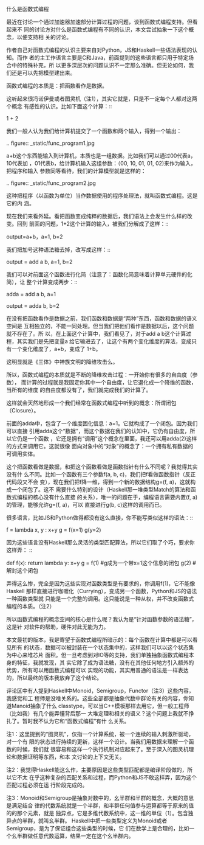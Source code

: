 什么是函数式编程

最近在讨论一个通过加速器加速部分计算过程的问题，谈到函数式编程支持。但看起来不
同的讨论方对什么是函数式编程有不同的认识，本文尝试抽象一下这个概念，以便支持相
关的讨论。

作者自己对函数式编程的认识主要来自对Python，JS和Haskell一些语法表现的认知。而作
者的主工作语言主要是C和Java，前面提到的这些语言都只用于特定场合中的特殊补充，所
以更多深层次的问题认识不一定那么准确。但无论如何，我们还是可以先把模型建出来。

函数式编程的本质是：把函数看作是数据。

这听起来很冯诺伊曼或者图灵机（注1），其实它就是，只是不一定每个人都对这两个概念
有感性的认识。比如下面这个计算：::

  1 + 2

我们一般人认为我们给计算机提交了一个函数和两个输入，得到一个输出：

  .. figure:: _static/func_program1.jpg

a+b这个东西能输入到计算机，本质也是一组数据。比如我们可以通过00代表a，10代表加
，01代表b，给计算机输入这组参数：（00, 10, 01, 01, 02)来作为输入，把程序和输入
参数同等看待，我们的计算模型就是这样的：

  .. figure:: _static/func_program2.jpg

这种把程序（以函数为单位）当作数据使用的程序处理法，就叫函数式编程。这是它的内
涵。

现在我们来看外延。看把函数变成纯粹的数据后，我们语法上会发生什么样的改变。回到
前面的问题，1+2这个计算的输入，被我们分解成了这样：::

  output=a+b，a=1, b=2

我们把加号这种语法糖去掉，改写成这样：::

  output = add a b, a=1, b=2

我们可以对前面这个函数进行化简（注意了：函数化简意味着计算单元硬件的化简），让
整个计算变成两步：::

  adda = add a b, a=1

  output = adda b, b=2

在没有把函数看作是数据之前，我们函数和数据是“两种”东西，函数和数据的语义空间是
互相独立的，不能一同处理。但当我们把他们看作是数据以后，这个问题就不存在了。所
以，在上面这个计算中，我们看见了，对于add a b这个计算过程，其实我们是先把变量a
给它输进去了，让这个有两个变化维度的算法，变成只有一个变化维度了，a+b，变成了
1+b。

这明显就是《三体》中神族文明的降维攻击么。

所以，函数式编程的本质就是不断的降维攻击过程：一开始你有很多的自由度（参数），
而计算的过程就是我固定你其中一个自由度，让它退化成一个降维的函数，当所有的维度
的自由度都没有了，我们就完成我们的计算了。

这样就会天然地形成一个我们经常在函数式编程中听到的概念：所谓闭包（Closure）。

前面的adda中，包含了一个维度固化信息：a=1。它就构成了一个闭包。因为我们可以直接
引用adda这个“数据”，而这个数据在我们的认知中，它仍有自由度，所以它仍是一个函数
，它还是拥有“调用”这个概念在里面，我还可以用adda(2)这样的方式来调用它。这就很像
面向对象中的“对象”的概念了：一个拥有私有数据的可调用实体。

这个把函数看做是数据，和把这个函数看做是函数指针有什么不同呢？我觉得其实没有什
么不同。比如一个函数有三个参数f(a, b, c)，我们把f看做函数指针（反正代码段又不会
变），现在我们把f降一维，得到一个新的数据结构g=(f, a)，这就构成一个闭包了。这不
需要什么特别的设计（Haskell那一堆类型Match的算法和函数式编程的核心没有什么直接
的关系），唯一的问题在于，编程语言需要内置(f, a)的管理，能够允许g=(f, a)，可以
直接进行g(b, c)这样的调用而已。

很多语言，比如JS和Python做得都没有这么直接，你不能写类似这样的语法：::

  f = lambda x, y : x+y
  g = f(x=1)
  g(y=2)

因为这些语言没有Haskell那么灵活的类型匹配算法，所以它们取了个巧，要求你这样弄：
::

  def f(x):
  return lambda y: x+y
  g = f(1)     #g成为一个带x=1这个信息的闭包
  g(2)         #解封这个闭包

弄得这么惨，完全是因为这些实现对函数类型是有要求的，你调用f(1)，它不能像Haskell
那样直接进行咖喱化（Currying），变成另一个函数，Python和JS的语法一种函数类型就
只能是一个完整的调用。这只能说是一种从权，并不改变函数式编程的本质。（注2）

所以函数式编程的概念空间的核心是什么呢？我认为是“针对函数参数的语法糖”，这是针
对软件的帮助，硬件对此无能为力。

本文最初的版本，我是寄望于函数式编程所暗示的：每个函数在计算中都是可以看见所有
的状态，数据可以被封装在一个状态集中的，这样我们可以以这个状态集为中心来堆芯片
面积。但一旦考虑到对IO等的支持，我们单独抽象函数式编程本身的特征，我就发现，其
实它除了成为语法糖，没有在其他任何地方引入额外的优势，所有可以用函数式编程可以
实现的功能，其实用普通的语法是一样表达的，所以最终的版本我放弃了这个结论。

评论区中有人提到Haskell中Monoid，Semigroup，Functor（注3）这些内容，我感觉和工
程师是没啥关系的。这些全部都是抽象代数中群论有关的内容，你知道Manoid抽象了什么
classtype，可以当C++模板那样去用它，但一般工程师（比如我）有几个能弄懂背后那一
大堆定理和相关的语义？这个问题上我就不挣扎了。暂时我不认为它和“函数式编程”有什
么关系。

注1：这里提到的“图灵机”，仅指一个计算系统，被一个连续的输入刺激所驱动，对一个有
限的状态进行持续的更新，这样一个设计。当我们用数据来理解一个函数的时候，我们就
很容易和这样一个执行机制对应起来了。至于深入的图灵机理论和数据证明等东西，和本
文讨论的上下文无关。

注2：我觉得Haskell能这么作，主要原因是这些类型匹配都是编译阶段做的，所以它不太
在乎这种复杂的匹配关系和过程，而Python和JS不敢这样弄，因为这个匹配过程必须在运
行阶段完成的。

注3：Monoid和Semigroup是抽象对数中的，幺半群和半群的概念，大概的意思是满足结合
律的代数系统就是一个半群，和半群任何值参与运算都等于原来的值的的那个元素，就是
独异点，它是多维代数系统中，这一维的单位（1）。包含独异点的半群，就叫幺半群。
Haskell中把一些类型定义为Monoid或者Semigroup，是为了保证组合这些类型的时候，它
们在数学上是合理的，比如一个幺半群做任意代数运算，结果一定在这个幺半群内。
